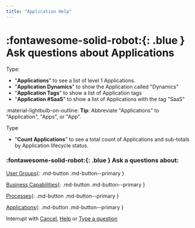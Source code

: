 ```yaml
---
title: "Application Help"
---
```


# :fontawesome-solid-robot:{: .blue } Ask questions about Applications

Type: 

- "**Applications**" to see a list of level 1 Applications. 
- "**Application Dynamics**" to show the Application called "Dynamics"
- "**Application Tags**" to show a list of Application tags
- "**Application #SaaS**" to show a list of Applications with the tag "SaaS"

:material-lightbulb-on-outline: **Tip**: Abbreviate "Applications" to "Application", "Apps", or "App".

Type 

- "**Count Applications**" to see a total count of Applications and sub-totals by Application lifecycle status.


### :fontawesome-solid-robot:{: .blue } Ask a questions about:


[User Groups](../find-user-group-by/){: .md-button .md-button--primary }

[Business Capabilities](../find-business-capability-by/){: .md-button .md-button--primary }

[Processes](../find-process-by/){: .md-button .md-button--primary }

[Applications](../find-applications-by/){: .md-button .md-button--primary }


Interrupt with [Cancel](../cancel/), [Help](../help/) or [Type a question]()
